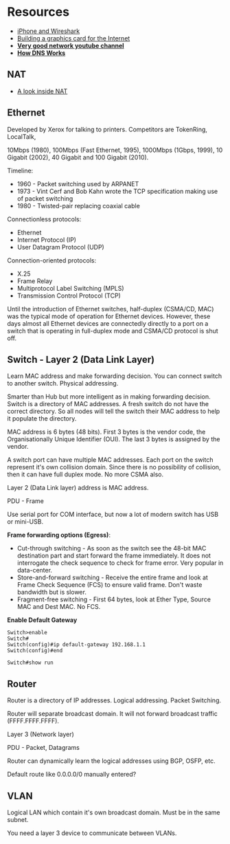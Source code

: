 # Resources

* [iPhone and Wireshark](http://stackoverflow.com/questions/1598407/iphone-and-wireshark)
* [Building a graphics card for the Internet](https://imgix.exposure.co/building-a-graphics-card-for-the-internet)
* [**Very good network youtube channel**](https://www.youtube.com/user/abcd13619/videos)
* [**How DNS Works**](https://howdns.works/episodes/)

## NAT

* [A look inside NAT](http://www.cisco.com/web/about/ac123/ac147/archived_issues/ipj_7-3/anatomy.html)

## Ethernet

Developed by Xerox for talking to printers. Competitors are TokenRing, LocalTalk,

10Mbps (1980), 100Mbps (Fast Ethernet, 1995), 1000Mbps (1Gbps, 1999), 10 Gigabit (2002), 40 Gigabit and 100 Gigabit (2010).

Timeline:

* 1960 - Packet switching used by ARPANET
* 1973 - Vint Cerf and Bob Kahn wrote the TCP specification making use of packet switching
* 1980 - Twisted-pair replacing coaxial cable

Connectionless protocols:

* Ethernet
* Internet Protocol (IP)
* User Datagram Protocol (UDP)

Connection-oriented protocols:

* X.25
* Frame Relay
* Multiprotocol Label Switching (MPLS)
* Transmission Control Protocol (TCP)

Until the introduction of Ethernet switches, half-duplex (CSMA/CD, MAC) was the typical mode of operation for Ethernet devices. However, these days almost all Ethernet devices are connectedly directly to a port on a switch that is operating in full-duplex mode and CSMA/CD protocol is shut off.

## Switch - Layer 2 (Data Link Layer)

Learn MAC address and make forwarding decision. You can connect switch to another switch. Physical addressing.

Smarter than Hub but more intelligent as in making forwarding decision. Switch is a directory of MAC addresses.
A fresh switch do not have the correct directory. So all nodes will tell the switch their MAC address to help it populate the directory.

MAC address is 6 bytes (48 bits). First 3 bytes is the vendor code, the Organisationally Unique Identifier (OUI). The last 3 bytes is assigned by the vendor.

A switch port can have multiple MAC addresses. Each port on the switch represent it's own collision domain. Since there is no possibility of collision, then it can have full duplex mode. No more CSMA also.

Layer 2 (Data Link layer) address is MAC address.

PDU - Frame

Use serial port for COM interface, but now a lot of modern switch has USB or mini-USB.

**Frame forwarding options (Egress)**:

* Cut-through switching - As soon as the switch see the 48-bit MAC destination part and start forward the frame immediately. It does not interrogate the check sequence to check for frame error. Very popular in data-center.
* Store-and-forward switching - Receive the entire frame and look at Frame Check Sequence (FCS) to ensure valid frame. Don't waste bandwidth but is slower.
* Fragment-free switching - First 64 bytes, look at Ether Type, Source MAC and Dest MAC. No FCS.

**Enable Default Gateway**

```
Switch>enable
Switch#
Switch(config)#ip default-gateway 192.168.1.1
Switch(config)#end

Switch#show run
```

## Router

Router is a directory of IP addresses. Logical addressing. Packet Switching.

Router will separate broadcast domain. It will not forward broadcast traffic (FFFF.FFFF.FFFF).

Layer 3 (Network layer)

PDU - Packet, Datagrams

Router can dynamically learn the logical addresses using BGP, OSFP, etc.

Default route like 0.0.0.0/0 manually entered?

## VLAN

Logical LAN which contain it's own broadcast domain.
Must be in the same subnet.

You need a layer 3 device to communicate between VLANs.